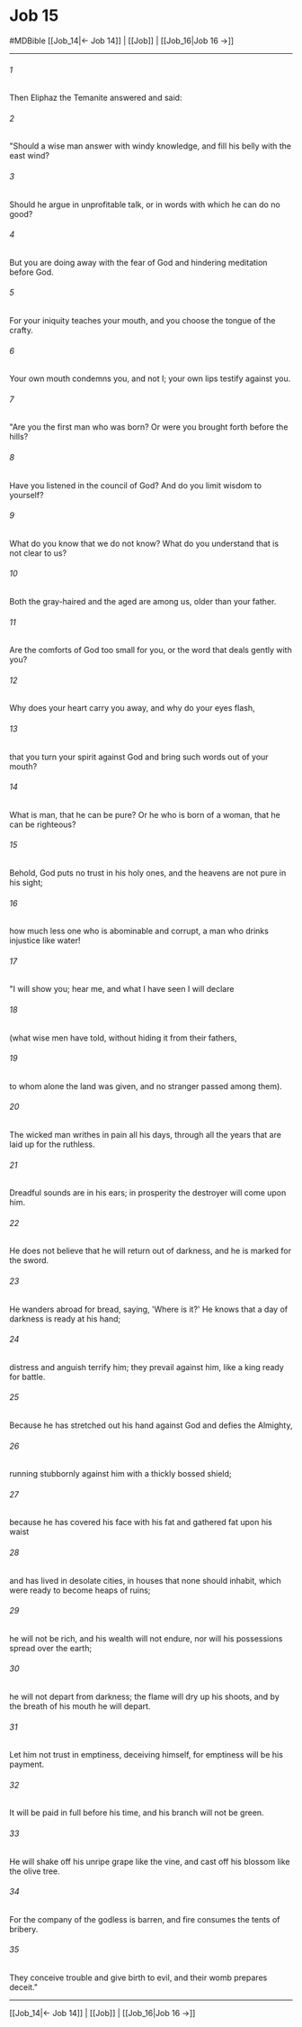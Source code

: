# Job 15
#MDBible
[[Job_14|← Job 14]] | [[Job]] | [[Job_16|Job 16 →]]

***

###### 1 
Then Eliphaz the Temanite answered and said: 

###### 2 
"Should a wise man answer with windy knowledge, and fill his belly with the east wind? 

###### 3 
Should he argue in unprofitable talk, or in words with which he can do no good? 

###### 4 
But you are doing away with the fear of God and hindering meditation before God. 

###### 5 
For your iniquity teaches your mouth, and you choose the tongue of the crafty. 

###### 6 
Your own mouth condemns you, and not I; your own lips testify against you. 

###### 7 
"Are you the first man who was born? Or were you brought forth before the hills? 

###### 8 
Have you listened in the council of God? And do you limit wisdom to yourself? 

###### 9 
What do you know that we do not know? What do you understand that is not clear to us? 

###### 10 
Both the gray-haired and the aged are among us, older than your father. 

###### 11 
Are the comforts of God too small for you, or the word that deals gently with you? 

###### 12 
Why does your heart carry you away, and why do your eyes flash, 

###### 13 
that you turn your spirit against God and bring such words out of your mouth? 

###### 14 
What is man, that he can be pure? Or he who is born of a woman, that he can be righteous? 

###### 15 
Behold, God puts no trust in his holy ones, and the heavens are not pure in his sight; 

###### 16 
how much less one who is abominable and corrupt, a man who drinks injustice like water! 

###### 17 
"I will show you; hear me, and what I have seen I will declare 

###### 18 
(what wise men have told, without hiding it from their fathers, 

###### 19 
to whom alone the land was given, and no stranger passed among them). 

###### 20 
The wicked man writhes in pain all his days, through all the years that are laid up for the ruthless. 

###### 21 
Dreadful sounds are in his ears; in prosperity the destroyer will come upon him. 

###### 22 
He does not believe that he will return out of darkness, and he is marked for the sword. 

###### 23 
He wanders abroad for bread, saying, 'Where is it?' He knows that a day of darkness is ready at his hand; 

###### 24 
distress and anguish terrify him; they prevail against him, like a king ready for battle. 

###### 25 
Because he has stretched out his hand against God and defies the Almighty, 

###### 26 
running stubbornly against him with a thickly bossed shield; 

###### 27 
because he has covered his face with his fat and gathered fat upon his waist 

###### 28 
and has lived in desolate cities, in houses that none should inhabit, which were ready to become heaps of ruins; 

###### 29 
he will not be rich, and his wealth will not endure, nor will his possessions spread over the earth; 

###### 30 
he will not depart from darkness; the flame will dry up his shoots, and by the breath of his mouth he will depart. 

###### 31 
Let him not trust in emptiness, deceiving himself, for emptiness will be his payment. 

###### 32 
It will be paid in full before his time, and his branch will not be green. 

###### 33 
He will shake off his unripe grape like the vine, and cast off his blossom like the olive tree. 

###### 34 
For the company of the godless is barren, and fire consumes the tents of bribery. 

###### 35 
They conceive trouble and give birth to evil, and their womb prepares deceit." 

***

[[Job_14|← Job 14]] | [[Job]] | [[Job_16|Job 16 →]]
